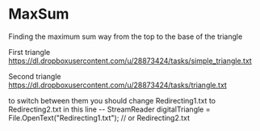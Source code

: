 # MaxSum
Finding the maximum sum way from the top to the base of the triangle

First triangle
https://dl.dropboxusercontent.com/u/28873424/tasks/simple_triangle.txt

Second triangle
https://dl.dropboxusercontent.com/u/28873424/tasks/triangle.txt

to switch between them you should change   Redirecting1.txt to  Redirecting2.txt
in this line   --   StreamReader digitalTriangle = File.OpenText("Redirecting1.txt"); // or Redirecting2.txt
